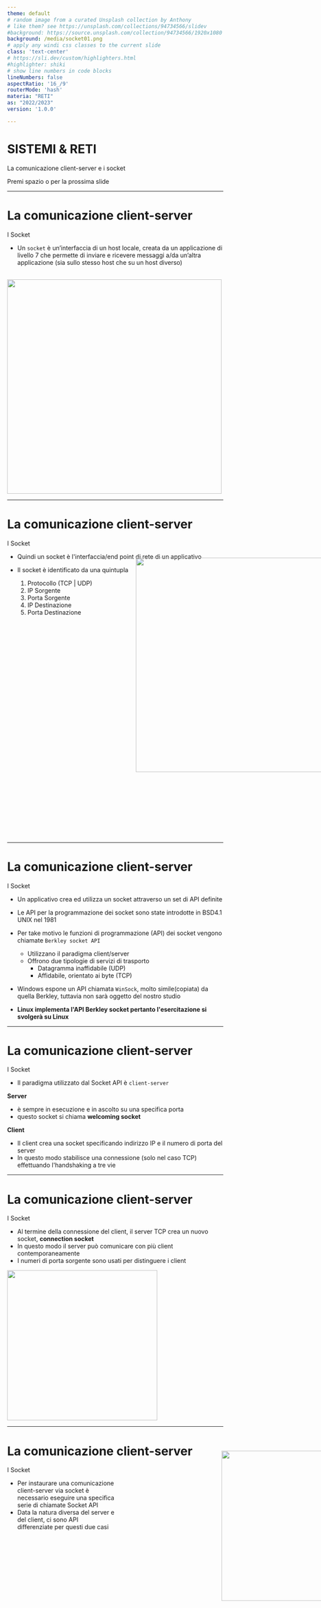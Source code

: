 ```yaml
---
theme: default
# random image from a curated Unsplash collection by Anthony
# like them? see https://unsplash.com/collections/94734566/slidev
#background: https://source.unsplash.com/collection/94734566/1920x1080
background: /media/socket01.png
# apply any windi css classes to the current slide
class: 'text-center'
# https://sli.dev/custom/highlighters.html
#highlighter: shiki
# show line numbers in code blocks
lineNumbers: false
aspectRatio: '16_/9'
routerMode: 'hash'
materia: "RETI"
as: "2022/2023"
version: '1.0.0'

---  
```


# SISTEMI & RETI

La comunicazione client-server e i socket

<div class="pt-12">
  <span class="px-2 py-1">
    Premi spazio o <carbon:arrow-right class="inline"/> per la prossima slide
  </span>
</div>


--- 

# La comunicazione client-server 

I Socket

- Un `socket` è un’interfaccia di un host locale, creata da un applicazione di livello 7 che permette di inviare e ricevere messaggi a/da un’altra  applicazione (sia sullo stesso host che su un host diverso)

<br>
<img src="/media/socket02.png" style="margin:auto;" width="500">

--- 

# La comunicazione client-server 

I Socket

- Quindi un socket è l'interfaccia/end point di rete di un applicativo

- Il socket è identificato da una quintupla
  1. Protocollo (TCP | UDP)
  2. IP Sorgente
  3. Porta Sorgente
  4. IP Destinazione
  5. Porta Destinazione

<img src="/media/socket03.png" style="position:relative;top: -150px; left:300px;" width="500">


--- 

# La comunicazione client-server 

I Socket

- Un applicativo crea ed utilizza un socket attraverso un set di API definite

- Le API per la programmazione dei socket sono state introdotte in BSD4.1 UNIX nel 1981
- Per take motivo le funzioni di programmazione (API) dei socket vengono chiamate `Berkley socket API`
  - Utilizzano il paradigma client/server
  - Offrono due tipologie di servizi di trasporto
    - Datagramma inaffidabile (UDP)
    - Affidabile, orientato ai byte (TCP)

- Windows espone un API chiamata `WinSock`, molto simile(copiata) da quella Berkley, tuttavia non sarà oggetto del nostro studio
- **Linux implementa l'API Berkley socket pertanto l'esercitazione si svolgerà su Linux**

--- 

# La comunicazione client-server 

I Socket

- Il paradigma utilizzato dal Socket API è `client-server`

**Server**
- è sempre in esecuzione e in ascolto su una specifica porta
- questo socket si chiama **welcoming socket** 

**Client**
- Il client crea una socket specificando indirizzo IP e il numero di porta del server
- In questo modo stabilisce una connessione (solo nel caso TCP) effettuando l'handshaking a tre vie

--- 

# La comunicazione client-server 

I Socket

- Al termine della connessione del client, il server TCP crea un nuovo socket, **connection socket**
- In questo modo il server può comunicare con più client contemporaneamente
- I numeri di porta sorgente sono usati per distinguere i client

<img src="/media/socket04.png" style="margin:auto;" width="350">

--- 

# La comunicazione client-server 

I Socket

<div style="width: 50%;">

- Per instaurare una comunicazione client-server via socket è necessario eseguire una specifica serie di chiamate Socket API
- Data la natura diversa del server e del client, ci sono API differenziate per questi due casi

</div>

<img src="/media/socket05.png" style="position: relative; top: -200px; left: 500px;" width="350">

--- 

# La comunicazione client-server 

I Socket

- **socket()**: crea un nuovo end-point di comunicazione
- **bind()**: associa un indirizzo IP locale a un socket
- **listen()**: si mette in ascolto per nuove connessioni al socket (non bloccante)
- **connect()**: inizia una connessione TCP verso un socket (3 way hand-shake)
- **accept()**: rimane in attesa di una nuova connessione da un client (bloccante)
- **recv()**: riceve un messaggio da un socket
- **send()**: invia unmessaggio su un socket
- **close()**: chiude il file descriptor (socket)


--- 

# La comunicazione client-server 

I Socket

- Il manuale dei socket si legge con

```bash
> man 7 ip

SYNOPSIS
       #include <sys/socket.h>
       #include <netinet/in.h>
       #include <netinet/ip.h> /* superset of previous */

       tcp_socket = socket(AF_INET, SOCK_STREAM, 0);
       udp_socket = socket(AF_INET, SOCK_DGRAM, 0);

DESCRIPTION
       Linux implements the Internet Protocol, version 4, described in RFC 791 and RFC 1122.  

```

- Il manuale è esaustivo e fornisce tutte le informazioni necessarie per programmare con i socket in C
- Analizziamo ora le principali API
  
--- 

# La comunicazione client-server 

Socket API

`socket` - `man socket` - client/server

```c
int socket(int domain, int type, int protocol);
```

***crea un endpoint (socket) per la comunicazione con un altro processo remoto e restituisce un file descriptor (everything is a file in UNIX)***

- **domain**: dominio di comunicazione (**AF_INET**) per i socket IP
- **type**: tipo di socket (**SOCK_STREAM**) per TCP e (**SOCK_DGRAM**) per UDP
- **protocol**: protocollo da usare in funzione del dominio. (vedi  /usr/include/netinet/in.h e /etc/protocols)
- **return value**: -1 in caso di errore, file descriptor del socket in caso positivo 

--- 

# La comunicazione client-server 

Socket API

`bind` - `man bind` - server

```c
int bind(int sockfd, const struct sockaddr *addr, socklen_t addrlen);
```

***associa un indirizzo IP ad un socket esistente***

- **sockfd**: il file descriptor del socket precedentemente creato
- **addr**: indirizzo e porta da associare (bind) al socket
- **addrlen**: specifica la lunghezza dell'indirizzo. 
- **return value**: -1 in caso di errore, 0 in caso positivo
  
--- 

# La comunicazione client-server 

Socket API

`bind` - `man bind` - server

```c
struct sockaddr *addr
```

- è una struttura generica che va bene per ogni famiglia di indirizzi
- è necessario fare il cast
- per gli indirizzi IP la struttura da usare è

```c
struct sockaddr_in
  {
    sa_family_t  sin_family;  /* Famiglia di indirizzi */
    in_port_t sin_port;		    /* Numero di porta  in network byte order*/
    struct in_addr sin_addr;  /* Indirizzo IP in network byte order*/

    /* Padding alle dimensioni di  `struct sockaddr'.  */
    unsigned char sin_zero[];
  };
```

--- 

# La comunicazione client-server 

endianess

<img src="/media/socket06.jpg" style="position: relative; top: 0px; left: 0px;" width="450">
<img src="/media/socket07.png" style="position: relative; top: -250px; left: 500px;" width="350">

<div style="position:relative; top: -200px;">

> I termini big-endian e little-endian derivano dai nomi di due popolazioni che abitavano le favolose isole di Lilliput e Blefuscu. Queste erano entrate in rivalità per il modo in cui aprivano le uova - rompendo la punta o il fondo: a Lilliput, per editto dell'imperatore il cui figlio una volta si tagliò aprendo un uovo dall'estremità più grande, fu ordinato di aprire le uova dall'estremità più corta (little endians); a Blefuscu si rifugiarono gli oppositori che volevano conservare la tradizione di rompere le uova dall'estremità più grande (big endians). A causa di questa differenza e della sua legittimazione imperiale era scoppiata tra le due isole una guerra sanguinosa.

</div>

--- 

# La comunicazione client-server 

endianess

<div style="width: 60%;">

- In una memoria i byte di una parola possono essere immagazzinati in due modi distinti in base all'ordine

<br>

**BIG ENDIAN** 
- immagazznina prima, ad indirizzi più bassi la parte più significativa  (MSB) (Big End)

<br>

**LITTLE ENDIAN**
- immagazznina prima, ad indirizzi più bassi la parte meno significativa (LSB) (Little End)

</div>

<img src="/media/socket08.png" style="position: relative; top: -400px; left: 550px;" width="350">
<img src="/media/socket09.png" style="position: relative; top: -400px; left: 550px;" width="350">

--- 

# La comunicazione client-server 

endianess

- Quindi un numero, per esempio su 16 bit, rappresentato in big endian ha un valore diverso rispetto allo stesso numero rappresentato in little endian

**0xA5F2**

- BIG ENDIAN: 0xA5F2 --> F2A5 = 61117
- LITTLE ENDIAN: 0x A5F2 --> A5F2 = 42482

**Pertanto è fondamentale conoscere l'endianess di un sistema**
- Tradizionalmente:
  -  le CPU Intel e DEC sono little endian
  - Mentre le CPU IBM, Sun, Motorola sono Big Endian
- ARM supporta entrambe le opzioni

--- 

# La comunicazione client-server 

host vs network byte order

- Quindi in una comunicazione di rete, quale tipo di endianess ha il mittente e quale tipo il ricevente?
- E' chiaro che se mittente e ricevente utilizzano endianess differenti la comunicazione risulterà incorretta
  - il mittente little endian invia una word 0xA5F2 per rappresentare il numero 42482 mentre il ricevente bigendian penserà di aver ricevuto 61117


- Per tale motivo, è stato definito un metodo per rappresentare i numeri in modo indipendente dall'architettura HW, nominato `NETWORK ORDER`

<br>

<div style="background: green; color:yellow;padding: 2rem;font-size:2rem;">
Il <b>NETWORK ORDER</b> è convenzionalmente definito come BIG ENDIAN
</div>


--- 

# La comunicazione client-server 

host vs network byte order

<div style="width:50%;">

- Quindi utilizzando il **NETWORK ORDER** per le comunicazioni di rete si possono traferire le informazioni correttamente indipendentemente dall'endianess degli host coinvolti
- Pertanto due host, uno little endian e uno big endian, possono comunicare senza problemi adottando il NETWORK ORDER
- Per uno dei due host il network order coincide con l'endianess nativa. L'altro host deve tradurre i valori prima di inviarli e dopo averli ricevuti

</div>

<img src="/media/socket10.png" style="position: relative; top: -300px; left: 450px;" width="500">


--- 

# La comunicazione client-server 

host vs network byte order

- La libreria C mette a disposizioni una serie di funzione adibite esattamente allo scopo di convertire da host a network byte order e viceversa

<div style="width:60%;">

- **htonl()** 
  
  converte un unsigned long da host a network order
- **htons()** 
  
  converte un unsigned short da host a network order
- **ntohl()** 
  
  converte un unsigned long da network a host
- **ntohs()** 
  
  converte un unsigned short da network a host

</div>

<img src="/media/socket11.png" style="position: relative; top: -300px; left: 500px;" width="400">

--- 

# Esercizio 1 

Conversione host vs network byte order

- scrivere un programma in C che:
  -  converta i seguenti numeri su 16 bit da host a network order e stampi la conversione sulla console in formato esadecimale:
     - 1000
     - 12890
     - 54163
     - 34012
     - 62984
--- 

# Esercizio 1 

Conversione host vs network byte order

- converta i seguenti numeri su 16 bit da network a  host order e stampi la conversione sulla console in formato esadecimale:
  - 19875
  - 5499
  - 59821
  - 43120
  - 26489
- consegnare il codice in C senza errori e che compila correttamente
- consegnare il file .c su github con il seguente nome: *|cognome|_es1_byte_order.c*

--- 

# La comunicazione client-server 

Socket API

`listen` - `man listen` - server

```c
int listen(int sockfd, int backlog);
```

***mette il socket in ascolto e quindi in attesa di connessioni in entrara***


- **sockfd**: il file descriptor del socket precedentemente creato
- **backlog**: specifica la luinghezza della coda di attesa delle richieste di connessione
-  **return value**: -1 in caso di errore, 0 in caso positivo

--- 

# La comunicazione client-server 

Socket API

`connect` - `man connect` - client

```c
int connect(int sockfd, const struct sockaddr *addr, socklen_t addrlen);
```

***crea una connessione tra il socket locale e quello remoto***


- **sockfd**: il file descriptor del socket precedentemente creato
- **addr**: indirizzo e porta del socket remoto
- **addrlen**: specifica la lunghezza dell'indirizzo. 
- **return value**: -1 in caso di errore, 0 in caso positivo

- In caso di socket UDP, addr rappresenta l'indirizzo e porta a cui inviare il datagram
  
--- 

# La comunicazione client-server 

Socket API

`accept` - `man accept` - server

```c
 int accept(int sockfd, struct sockaddr *addr, socklen_t *addrlen);
```

***accetta la prima richiesta, presente in coda di listening e crea la connessione (socket connesso) con il socket remoto***

- **sockfd**: il file descriptor del socket precedentemente creato
- **addr**: indirizzo e porta del socket locale e remoto
- **addrlen**: dimensione dell'indirizzo addr
- **return value**: -1 in caso di errore, socket descriptor del socket connesso
  
- **Questa chiamata, per default, è bloccante e blocca il processo finchè non sarà presente una richiesta nella coda di listening**

--- 

# La comunicazione client-server 

Socket API

`recv` - `man recv` - client/server

```c
ssize_t recv(int sockfd, void *buf, size_t len, int flags);
```

***riceve un messaggio da un socket***


- **sockfd**: socket descriptor del connection socket
- **buf**: buffer di ricezione in cui memorizzare il messaggio ricevuto
- **len**: dimensione del buffer di ricezione. Deve avere capienza sufficiente per tutto il messaggio pena la perdita dei byte in eccesso
- **flags**: abilità funzionalità avanzate
- **return value**: -1 in caso di errore locale oppure il numero di byte ricevuti dal socket
  
- al posto di recv si può utilizzare `read` in quanto conf flag = 0 è esattamente uguale (everything is a file in UNIX)
--- 

# La comunicazione client-server 

Socket API

`send` - `man send` - client/server

```c
ssize_t send(int sockfd, const void *buf, size_t len, int flags);
```

***invia un messaggio su un socket***

- **sockfd**: socket descriptor del connection socket
- **buf**: buffer di trasmissione 
- **len**: dimensione del buffer di trasmissione. Deve avere dimensione inferiore o uguale alla massima lunghezza del campo dati TCP/UDP
- **flags**: abilità funzionalità avanzate
- **return value**: -1 in caso di errore locale oppure il numero di byte inviati
  
- al posto di send si può utilizzare `write` in quanto con flag = 0 è esattamente uguale (everything is a file in UNIX)

--- 

# La comunicazione client-server 

Socket API

- Vediamo in dettaglio l'implementazione di un server TCP tramite le API Berkley Socket

[Qui il codice completo del server TCP](https://github.com/profmancusoa/RETI/code/RETI5/tcp_server.c)

<br>

```c
int main(int argc, char **argv) 
{
    unsigned short tcp_port; /* TCP port in ascolto */
    int socket_fd;           /* welcoming socket file descriptor */
    int connection_fd;       /* connection socket file descriptor */
    char buf[BUFSIZE];       /* RX buffer */
    int msg_size;            /* dimensione messaggio ricevuto */

    /* Verifico la presenza del parametro porta e lo leggo*/ 
    if(argc ! = 2) {
        printf("uso: %s <porta>\n", argv[0]);
        exit(1);
    }
    ...
```

--- 

# La comunicazione client-server 

Socket API

- Vediamo in dettaglio l'implementazione di un client TCP tramite le API Berkley Socket

[Qui il codice completo del client TCP](https://github.com/profmancusoa/RETI/code/RETI5/tcp_client.c)

<br>

```c
int main(int argc, char **argv) 
{
    unsigned short tcp_port; /* porta tcp di destinazione */
    char *ip;                /* indirizzo ip di destinazione */
    int socket_fd;           /* connection socket */    
    int byte_sent;           /* numero byte inviati */

    /* Verifico la presenza dei parametre IP e porta */ 
    if(argc != 4) {
        printf("uso: %s <IP> <porta> <string>\n", argv[0]);
        exit(1);
    }
    ...
```

--- 

# Esercizio 2

TCP echo server

> Un echo server è un'applicazione di rete che serve per testare il corretto funzionamento di una connessione tra client e server. Consiste in un server TCP che invia al client esattamente il testo che ha ricevuto dal client stesso.

- scrivere un programma in C che:
  - implementi un echo server TCP
  
- consegnare il codice in C senza errori e che compila correttamente
- consegnare il file .c su github con il seguente nome: *|cognome|_echo_server_tcp.c*

--- 

# Esercizio 3

TCP echo client

> Un echo server è un'applicazione di rete che serve per testare il corretto funzionamento di una connessione tra client e server. Consiste in un server TCP che invia al client esattamente il testo che ha ricevuto dal client stesso.

- scrivere un programma in C che:
  - implementi un echo client TCP
  
- consegnare il codice in C senza errori e che compila correttamente
- consegnare il file .c su github con il seguente nome:  *|cognome|_echo_client_tcp.c*

--- 

# Esercizio 4

TCP Socket

- tramite lo sniffer di rete (Wireshark) verificare:
  - il 3 way handshake tra client e server per la creazione di una connessione
  - lo scambio dei messaggi da client a server e viceversa
  - il 4 way haddshake per l'abbattimento della connessione

--- 

# La comunicazione client-server 

Socket UDP

<div style="width: 50%;">

- Siccome UDP è connectionless client e server per comunicare non devono instaurare la connessione
- Pertanto il flusso tra client e server risulta semplificato
- Alcune delle API usate per TCP non sono quindi più necessarie
  - server: listen() e accept() non servono in quanto non si instaura nessuna connessione e non ci sono richieste da gestire
  - client: connect() per lo stesso motivo non è presente
- Ovviamente il 3 e 4 way handshake non avviene

</div>

<img src="/media/socket13.png" style="position: relative; top: -400px; left: 500px;" width="350">

--- 

# La comunicazione client-server 

Socket API

`recvfrom` - `man recv` - client/server

```c
ssize_t recvfrom(int sockfd, void *buf, size_t len, int flags,
                        struct sockaddr *src_addr, socklen_t *addrlen);
```

***riceve un messaggio da un socket non connesso - Normalmente recv() si usa solo per socket connessi***

- **sockfd**: socket descriptor del connection socket
- **buf**: buffer di ricezione in cui memorizzare il messaggio ricevuto
- **len**: dimensione del buffer di ricezione. Deve avere capienza sufficiente per tutto il messaggio pena la perdita dei byte in eccesso
- **flags**: abilità funzionalità avanzate
- **src_ddr**: indirizzo e porta del client da cui proviene il datagram
- **return value**: -1 in caso di errore locale oppure il numero di byte ricevuti dal socket
  
- al posto di recv si può utilizzare `read` in quanto conf flag = 0 è esattamente uguale (everything is a file in UNIX)
--- 

# La comunicazione client-server 

Socket API

`sendto` - `man send` - client/server

```c
ssize_t sendto(int sockfd, const void *buf, size_t len, int flags,
                      const struct sockaddr *dest_addr, socklen_t addrlen);
```

***invia un messaggio su un socket non connesso - Normalmente send() si usa solo per socket connessi***

- **sockfd**: socket descriptor del connection socket
- **buf**: buffer di trasmissione 
- **len**: dimensione del buffer di trasmissione. Deve avere dimensione inferiore o uguale alla massima lunghezza del campo dati TCP/UDP
- **flags**: abilità funzionalità avanzate
- **dest_addr**: indirizzo e porta del server a cui inviare il datagram
- **return value**: -1 in caso di errore locale oppure il numero di byte inviati
  
- al posto di send si può utilizzare `write` in quanto con flag = 0 è esattamente uguale (everything is a file in UNIX)

--- 

# La comunicazione client-server 

Socket UDP


- Vediamo in dettaglio l'implementazione di un server UDP tramite le API Berkley Socket

[Qui il codice completo del server UDP](https://github.com/profmancusoa/RETI/code/RETI5/udp_server.c)

<br>

```c
int main(int argc, char **argv) 
{
    unsigned short udp_port; /* UDP port in ascolto */
    int socket_fd;           /* welcoming socket file descriptor */
    char buf[BUFSIZE];       /* RX buffer */
    int msg_size;            /* dimensione messaggio ricevuto */

    /* Verifico la presenza del parametro porta e lo leggo*/ 
    if(argc ! = 2) {
        printf("uso: %s <porta>\n", argv[0]);
        exit(1);
    }
    udp_port = (unsigned short)atoi(argv[1]);
    ...
```

--- 

# La comunicazione client-server 

Socket UDP

- Vediamo in dettaglio l'implementazione di un client UDP tramite le API Berkley Socket

[Qui il codice completo del client UDP](https://github.com/profmancusoa/RETI/code/RETI5/udp_client.c)

<br>

```c
int main(int argc, char **argv) 
{
    unsigned short udp_port; /* porta tcp di destinazione */
    char *ip;                /* indirizzo ip di destinazione */
    int socket_fd;           /* connection socket */  
    int byte_sent;           /* numero byte inviati */

    /* Verifico la presenza dei parametre IP e porta */ 
    if(argc != 4) {
        printf("uso: %s <IP> <porta> <string>\n", argv[0]);
        exit(1);
    }
    ...
```

--- 

# Esercizio 5

UDP echo server

- scrivere un programma in C che:
  - implementi un echo server UDP
  
- consegnare il codice in C senza errori e che compila correttamente
- consegnare il file .c su github con il seguente nome: *|cognome|_echo_server_udp.c*

--- 

# Esercizio 6

UDP echo client

- scrivere un programma in C che:
  - implementi un echo client UDP
  
- consegnare il codice in C senza errori e che compila correttamente
- consegnare il file .c su github con il seguente nome:  *|cognome|_echo_client_udp.c*

--- 

# Esercizio 7

UDP Socket

- tramite lo sniffer di rete (Wireshark) verificare:
  - l'asssenza del 3 way handshake tra client e server per la creazione di una connessione
  - lo scambio dei messaggi da client a server e viceversa
  - l'assenza del 4 way haddshake per l'abbattimento della connessione


--- 

# La comunicazione client-server 

Socket UDP

- Si fornisce solo per completezza la macchina a stati di una connessione TCP


<img src="/media/socket12.png" style="margin: auto;" width="500">

--- 

# La comunicazione client-server 

Socket TCP in Java

- Vediamo in dettaglio l'implementazione di un server TCP tramite in Java

[Qui il codice completo del server TCP](https://github.com/profmancusoa/RETI/code/RETI5/tcp_server.java)

<br>

```java
public class tcp_server {
    public static void main(String[] args) {
        ServerSocket server_socket;
        Socket client_connection;
        
        /* Verifico la presenza del parametro porta e lo leggo*/ 
        if (args.length != 1) {
            System.out.println("uso: tcp_server <PORT>");
            return;
        }
    ...
```

--- 

# La comunicazione client-server 

Socket TCP in Java

- Vediamo in dettaglio l'implementazione di un client TCP tramite in Java

[Qui il codice completo del client TCP](https://github.com/profmancusoa/RETI/code/RETI5/tcp_client.java)

<br>

```java
public class tcp_client {
    public static void main(String[] args) {
        Socket client_socket;
        
        /* Verifico la presenza del parametro porta e lo leggo*/ 
        if (args.length != 3) {
            System.out.println("uso: tcp_client  <IP> <porta> <string>");
            return;
        }
    ...
```

--- 

# Esercizio 8

Java TCP echo server

- scrivere un programma in Java che:
  - implementi un echo server TCP
  
- consegnare il codice in java senza errori e che compila correttamente
- consegnare il file .java su github con il seguente nome: *|cognome|_tcp_server.java*

--- 

# Esercizio 9

Java TCP echo client

- scrivere un programma in Java che:
  - implementi un echo client TCP
  
- consegnare il codice in java senza errori e che compila correttamente
- consegnare il file .java su github con il seguente nome: *|cognome|_tcp_client.java*

--- 

# Esercizio 10

TCP in Java

- utilizzare il server echo TCP in Java 
- utilizzare il client echo TCP in Java
- tramite lo sniffer di rete (Wireshark) verificare:
  - il 3 way handshake tra client e server per la creazione di una connessione
  - lo scambio dei messaggi da client a server e viceversa
  - il 4 way haddshake per l'abbattimento della connessione


--- 

# Esercizio 11

TCP Socket C e Java

- utilizzare il server echo TCP in C 
- utilizzare il client echo TCP in Java
- tramite lo sniffer di rete (Wireshark) verificare:
  - il 3 way handshake tra client e server per la creazione di una connessione
  - lo scambio dei messaggi da client a server e viceversa
  - il 4 way haddshake per l'abbattimento della connessione

--- 

# Esercizio 12

TCP Socket C e Java

- utilizzare il server echo TCP in Java 
- utilizzare il client echo TCP in C
- tramite lo sniffer di rete (Wireshark) verificare:
  - il 3 way handshake tra client e server per la creazione di una connessione
  - lo scambio dei messaggi da client a server e viceversa
  - il 4 way haddshake per l'abbattimento della connessione


